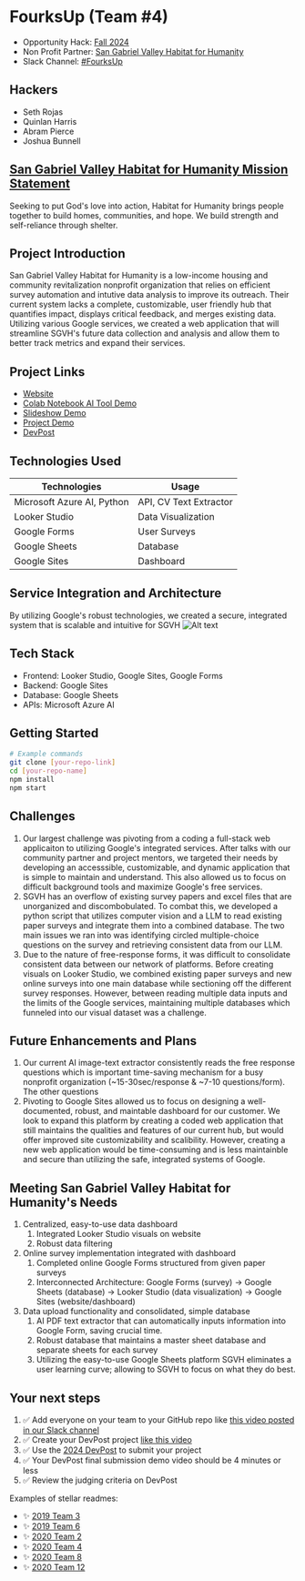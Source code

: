 
# FourksUp (Team #4)
- Opportunity Hack: [Fall 2024](https://www.ohack.dev/hack/2024_fall)
- Non Profit Partner: [San Gabriel Valley Habitat for Humanity](https://sgvhabitat.org/)
- Slack Channel: [#FourksUp](https://opportunity-hack.slack.com/app_redirect?channel=fourks-up)

## Hackers
- Seth Rojas
- Quinlan Harris 
- Abram Pierce 
- Joshua Bunnell 

## [San Gabriel Valley Habitat for Humanity Mission Statement](https://sgvhabitat.org/) 
Seeking to put God's love into action, Habitat for Humanity brings people together to build homes, communities, and hope. We build strength and self-reliance through shelter.

## Project Introduction 
San Gabriel Valley Habitat for Humanity is a low-income housing and community revitalization nonprofit organization that relies on efficient survey automation and intutive data analysis to improve its outreach. Their current system lacks a complete, customizable, user friendly hub that quantifies impact, displays critical feedback, and merges existing data. Utilizing various Google services, we created a web application that will streamline SGVH's future data collection and analysis and allow them to better track metrics and expand their services.

## Project Links
- [Website](https://sites.google.com/view/sgvh-ohack/home?authuser=3)
- [Colab Notebook AI Tool Demo](https://github.com/2024-Arizona-Opportunity-Hack/FourksUp-SanGabrielValleyHabi-SanGabrielValleyHabitatforHumanityImpactMeasurementSystem/blob/main/Extract_Image_Data.ipynb)
- [Slideshow Demo]()
- [Project Demo]()
- [DevPost]()


## Technologies Used
| Technologies   | Usage |
| -------- | ------- |
| Microsoft Azure AI, Python| API, CV Text Extractor  |
| Looker Studio | Data Visualization |
| Google Forms    | User Surveys  |
| Google Sheets   | Database  |
| Google Sites    | Dashboard |

## Service Integration and Architecture
By utilizing Google's robust technologies, we created a secure, integrated system that is scalable and intuitive for SGVH
![Alt text](https://assets.digitalocean.com/articles/alligator/boo.svg "a title")
## Tech Stack
- Frontend: Looker Studio, Google Sites, Google Forms
- Backend: Google Sites
- Database: Google Sheets
- APIs: Microsoft Azure AI
<!-- Add/modify as needed -->

## Getting Started

```bash
# Example commands
git clone [your-repo-link]
cd [your-repo-name]
npm install
npm start
```

## Challenges
1. Our largest challenge was pivoting from a coding a full-stack web applicaiton to utilizing Google's integrated services. After talks with our community partner and project mentors, we targeted their needs by developing an accesssible, customizable, and dynamic application that is simple to maintain and understand. This also allowed us to focus on difficult background tools and maximize Google's free services.
2. SGVH has an overflow of existing survey papers and excel files that are unorganized and discombobulated. To combat this, we developed a python script that utilizes computer vision and a LLM to read existing paper surveys and integrate them into a combined database. The two main issues we ran into was identifying circled multiple-choice questions on the survey and retrieving consistent data from our LLM.
3. Due to the nature of free-response forms, it was difficult to consolidate consistent data between our network of platforms. Before creating visuals on Looker Studio, we combined existing paper surveys and new online surveys into one main database while sectioning off the different survey responses. However, between reading multiple data inputs and the limits of the Google services, maintaining multiple databases which funneled into our visual dataset was a challenge.

## Future Enhancements and Plans
1. Our current AI image-text extractor consistently reads the free response questions which is important time-saving mechanism for a busy nonprofit organization (~15-30sec/response & ~7-10 questions/form). The other questions 
2. Pivoting to Google Sites allowed us to focus on designing a well-documented, robust, and maintable dashboard for our customer. We look to expand this platform by creating a coded web application that still maintains the qualities and features of our current hub, but would offer improved site customizability and scalibility. However, creating a new web application would be time-consuming and is less maintainble and secure than utilizing the safe, integrated systems of Google.

## Meeting San Gabriel Valley Habitat for Humanity's Needs
1. Centralized, easy-to-use data dashboard
   1. Integrated Looker Studio visuals on website
   2. Robust data filtering
2. Online survey implementation integrated with dashboard
   1. Completed online Google Forms structured from given paper surveys
   2. Interconnected Architecture: Google Forms (survey) -> Google Sheets (database) -> Looker Studio (data visualization) -> Google Sites (website/dashboard)
3. Data upload functionality and consolidated, simple database
   1. AI PDF text extractor that can automatically inputs information into Google Form, saving crucial time.
   2. Robust database that maintains a master sheet database and separate sheets for each survey
   3. Utilizing the easy-to-use Google Sheets platform SGVH eliminates a  user learning curve; allowing to SGVH to focus on what they do best.
  
## Your next steps
1. ✅ Add everyone on your team to your GitHub repo like [this video posted in our Slack channel](https://opportunity-hack.slack.com/archives/C1Q6YHXQU/p1605657678139600)
2. ✅ Create your DevPost project [like this video](https://youtu.be/vCa7QFFthfU?si=bzMQ91d8j3ZkOD03)
3. ✅ Use the [2024 DevPost](https://opportunity-hack-2024-arizona.devpost.com) to submit your project
4. ✅ Your DevPost final submission demo video should be 4 minutes or less
5. ✅ Review the judging criteria on DevPost

Examples of stellar readmes:
- ✨ [2019 Team 3](https://github.com/2019-Arizona-Opportunity-Hack/Team-3)
- ✨ [2019 Team 6](https://github.com/2019-Arizona-Opportunity-Hack/Team-6)
- ✨ [2020 Team 2](https://github.com/2020-opportunity-hack/Team-02)
- ✨ [2020 Team 4](https://github.com/2020-opportunity-hack/Team-04)
- ✨ [2020 Team 8](https://github.com/2020-opportunity-hack/Team-08)
- ✨ [2020 Team 12](https://github.com/2020-opportunity-hack/Team-12)

